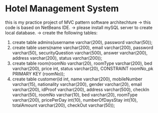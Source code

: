 # Hotel Management System
 this is my practice project of MVC pattern software architechture
 -> this code is based on NetBeans IDE.
 -> please install mySQL server to create local database.
 -> create the following tables:
   1.  create table admins(username varchar(200), password varchar(50));
   2.  create table users(name varchar(200), email varchar(200), password varchar(50), securityQuestion varchar(500), answer varchar(200), address varchar(200), 
           status varchar(200));
   3.  create table room(roomNo varchar(20), roomType varchar(200), bed varchar(200), price int, status varchar(20), CONSTRAINT roomNo_pk PRIMARY KEY (roomNo));
   4.  create table customer(id int, name varchar(200), mobileNumber varchar(15), nationality varchar(200), gender varchar(20), 
           email varchar(200), idProof varchar(200), address varchar(500), checkIn varchar(50), roomNo varchar(10), bed varchar(20),
           roomType varchar(200), pricePerDay int(10), numberOfDaysStay int(10), totalAmount varchar(200), checkOut varchar(50));
 
